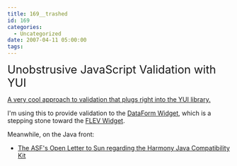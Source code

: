 ```yaml
---
title: 169__trashed
id: 169
categories:
  - Uncategorized
date: 2007-04-11 05:00:00
tags:
---
```


<span style="font-size:180%;">Unobstrusive JavaScript Validation with YUI</span>

[A very cool approach to validation that plugs right into the YUI library.](http://blog.jc21.com/2007-02-05/yui-unobstrusive-javascript-validation/)

I'm using this to provide validation to the [DataForm Widget](http://www.geocities.com/planetyazaar/examples/dataform/tutorial-tabview.html), which is a stepping stone toward the [FLEV Widget](http://jroller.com/page/TedHusted?entry=flev_01).

Meanwhile, on the Java front:

*   [The ASF's Open Letter to Sun regarding the Harmony Java Compatibility Kit](http://apache.org/index.html#sun_jck_letter)